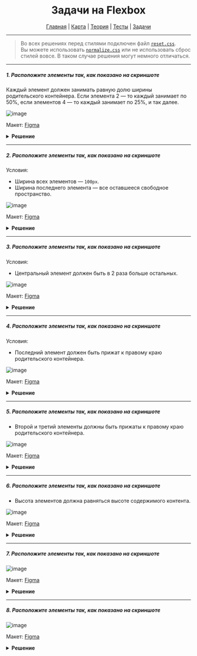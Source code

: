 <div align="center">

# Задачи на Flexbox

[Главная](https://github.com/dollaween/junior-roadmap/)
|
[Карта](/roadmap/README.md)
|
[Теория](/theory/README.md)
|
[Тесты](/tests/README.md)
|
[Задачи](/tasks/README.md)

</div>

---

> Во всех решениях перед стилями подключен файл [`reset.css`](https://meyerweb.com/eric/tools/css/reset/).  
> Вы можете использовать [`normalize.css`](https://necolas.github.io/normalize.css/) или не использовать сброс стилей вовсе. В таком случае решения могут немного отличаться.

---

##### 1. Расположите элементы так, как показано на скриншоте

Каждый элемент должен занимать равную долю ширины родительского контейнера. Если элемента 2 — то каждый занимает по 50%, если элементов 4 — то каждый занимает по 25%, и так далее.

![image](https://user-images.githubusercontent.com/48933270/122962479-21c04e80-d38e-11eb-8cdb-450c695feda9.png)

Макет: [Figma](https://www.figma.com/file/PnnS2RDlKkxS20vZGoKTRy/Tasks?node-id=2%3A17)

<details><summary><b>Решение</b></summary>
<p>

```html
<div class="container">
  <div class="item"></div>
  <div class="item"></div>
  <div class="item"></div>
  <div class="item"></div>
</div>
```

```css
.container {
  display: flex;
}

.item {
  height: 120px;
  background: #69c0ff;
  border: 10px solid #1890ff;
  flex-grow: 1;
}
```

</p>
</details>

---

##### 2. Расположите элементы так, как показано на скриншоте

Условия:
- Ширина всех элементов — `100px`.
- Ширина последнего элемента — все оставшееся свободное пространство.

![image](https://user-images.githubusercontent.com/48933270/122962645-4d433900-d38e-11eb-9e14-50fea309fd73.png)

Макет: [Figma](https://www.figma.com/file/PnnS2RDlKkxS20vZGoKTRy/Tasks?node-id=2%3A18)

<details><summary><b>Решение</b></summary>
<p>

```html
<div class="container">
  <div class="item"></div>
  <div class="item"></div>
  <div class="item"></div>
  <div class="item"></div>
</div>
```

```css
.container {
  display: flex;
}

.item {
  width: 100px;
  height: 120px;
  background: #69c0ff;
  border: 10px solid #1890ff;
}

.item:last-child {
  flex-grow: 1;
  background: #ffc069;
  border-color: #fa8c16;
}
```

</p>
</details>

---

##### 3. Расположите элементы так, как показано на скриншоте

Условия:
- Центральный элемент должен быть в 2 раза больше остальных.

![image](https://user-images.githubusercontent.com/48933270/122963210-bd51bf00-d38e-11eb-895a-a73d7eb7e720.png)

Макет: [Figma](https://www.figma.com/file/PnnS2RDlKkxS20vZGoKTRy/Tasks?node-id=2%3A19)

<details><summary><b>Решение</b></summary>
<p>

```html
<div class="container">
  <div class="item"></div>
  <div class="item"></div>
  <div class="item"></div>
</div>
```

```css
.container {
  display: flex;
}

.item {
  height: 120px;
  background: #69c0ff;
  border: 10px solid #1890ff;
  flex-grow: 1;
}

.item:nth-child(2) {
  background: #ffc069;
  border-color: #fa8c16;
  flex-grow: 2;
}
```

</p>
</details>

---

##### 4. Расположите элементы так, как показано на скриншоте

Условия:
- Последний элемент должен быть прижат к правому краю родительского контейнера.

![image](https://user-images.githubusercontent.com/48933270/122963665-29ccbe00-d38f-11eb-95ce-a541b5e4a90d.png)

Макет: [Figma](https://www.figma.com/file/PnnS2RDlKkxS20vZGoKTRy/Tasks?node-id=2%3A20)

<details><summary><b>Решение</b></summary>
<p>

```html
<div class="container">
  <div class="item"></div>
  <div class="item"></div>
  <div class="item"></div>
  <div class="item"></div>
</div>
```

```css
.container {
  display: flex;
}

.item {
  width: 100px;
  height: 120px;
  background: #69c0ff;
  border: 10px solid #1890ff;
}

.item:last-child {
  background: #ffc069;
  border-color: #fa8c16;
  margin-left: auto;
}
```

</p>
</details>

---

##### 5. Расположите элементы так, как показано на скриншоте

- Второй и третий элементы должны быть прижаты к правому краю родительского контейнера.

![image](https://user-images.githubusercontent.com/48933270/122964551-0eae7e00-d390-11eb-8bf1-19be4720b871.png)

Макет: [Figma](https://www.figma.com/file/PnnS2RDlKkxS20vZGoKTRy/Tasks?node-id=2%3A22)

<details><summary><b>Решение</b></summary>
<p>

```html
<div class="container">
  <div class="item"></div>
  <div class="item"></div>
  <div class="item"></div>
  <div class="item"></div>
</div>
```

```css
.container {
  display: flex;
}

.item {
  width: 100px;
  height: 120px;
  background: #69c0ff;
  border: 10px solid #1890ff;
}

.item:nth-child(3),
.item:last-child {
  background: #ffc069;
  border-color: #fa8c16;
}

.item:nth-child(3) {
  margin-left: auto;
}
```

</p>
</details>

---

##### 6. Расположите элементы так, как показано на скриншоте

- Высота элементов должна равняться высоте содержимого контента.

![image](https://user-images.githubusercontent.com/48933270/122967861-9a75d980-d393-11eb-9d5f-2719a5a063f2.png)

Макет: [Figma](https://www.figma.com/file/PnnS2RDlKkxS20vZGoKTRy/Tasks?node-id=2%3A21)

<details><summary><b>Решение</b></summary>
<p>

```html
<div class="container">
  <div class="item">First item</div>
  <div class="item">Second item, which has 2 lines</div>
  <div class="item">Third item, which has exactly three lines</div>
  <div class="item">Last item, which can be more than one or two or three lines</div>
</div>
```

```css
body {
  font-family: Arial, sans-serif;
  font-size: 14px;
  line-height: 16px;
}

.container {
  display: flex;
  align-items: flex-start;
  width: 600px;
}

.item {
  width: 25%;
  padding: 10px;
  box-sizing: border-box;
  text-align: center;
  color: #fff;
  background: #69c0ff;
  border: 10px solid #1890ff;
}
```

</p>
</details>

---

##### 7. Расположите элементы так, как показано на скриншоте

![image](https://user-images.githubusercontent.com/48933270/122968049-cabd7800-d393-11eb-9292-d06b02ef310a.png)

Макет: [Figma](https://www.figma.com/file/PnnS2RDlKkxS20vZGoKTRy/Tasks?node-id=2%3A24)

<details><summary><b>Решение</b></summary>
<p>

```html
<div class="container">
  <div class="item">First item</div>
  <div class="item">Second item, which has 2 lines</div>
  <div class="item">Third item, which has exactly three lines</div>
  <div class="item">Last item, which can be more than one or two or three lines</div>
</div>
```

```css
body {
  font-family: Arial, sans-serif;
  font-size: 14px;
  line-height: 16px;
}

.container {
  display: flex;
  align-items: center;
  width: 600px;
}

.item {
  width: 25%;
  padding: 10px;
  box-sizing: border-box;
  text-align: center;
  color: #fff;
  background: #69c0ff;
  border: 10px solid #1890ff;
}
```

</p>
</details>

---

##### 8. Расположите элементы так, как показано на скриншоте

![image](https://user-images.githubusercontent.com/48933270/122968449-3bfd2b00-d394-11eb-8c9a-ff33c21b05af.png)

Макет: [Figma](https://www.figma.com/file/PnnS2RDlKkxS20vZGoKTRy/Tasks?node-id=2%3A23)

<details><summary><b>Решение</b></summary>
<p>

```html
<div class="container">
  <div class="item">Lorem ipsum</div>
  <div class="item">Lorem ipsum dolor sit amet, consectetur adipisicing elit</div>
  <div class="item">Lorem ipsum dolor sit amet, consectetur</div>
  <div class="item">Lorem ipsum dolor sit amet</div>
</div>
```

```css
body {
  font-family: Arial, sans-serif;
  font-size: 14px;
  line-height: 16px;
}

.container {
  width: 600px;
  display: flex;
  align-items: flex-start;
  flex-wrap: wrap;
  gap: 20px;
}

.item {
  width: calc(50% - 10px);
  padding: 10px;
  box-sizing: border-box;
  text-align: center;
  color: #fff;
  background: #69c0ff;
  border: 10px solid #1890ff;
}
```

</p>
</details>



